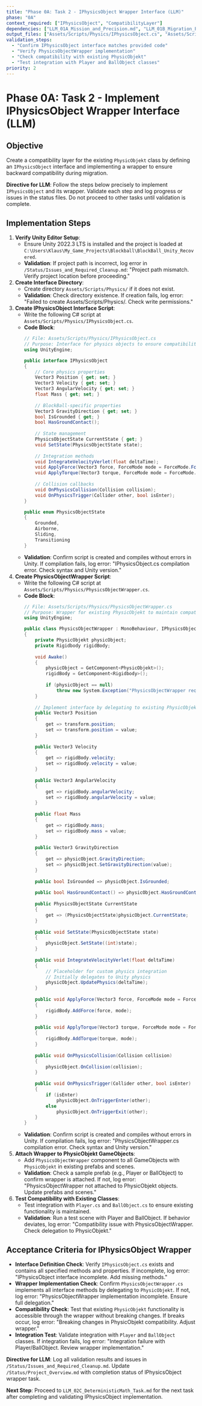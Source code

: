```yaml
---
title: "Phase 0A: Task 2 - IPhysicsObject Wrapper Interface (LLM)"
phase: "0A"
context_required: ["IPhysicsObject", "CompatibilityLayer"]
dependencies: ["LLM_01A_Mission_and_Precision.md", "LLM_01B_Migration_Phases.md", "LLM_02A_PhysicsSettings_Task.md"]
output_files: ["Assets/Scripts/Physics/IPhysicsObject.cs", "Assets/Scripts/Physics/PhysicsObjectWrapper.cs"]
validation_steps:
  - "Confirm IPhysicsObject interface matches provided code"
  - "Verify PhysicsObjectWrapper implementation"
  - "Check compatibility with existing PhysicObjekt"
  - "Test integration with Player and BallObject classes"
priority: 2
---
```


# Phase 0A: Task 2 - Implement IPhysicsObject Wrapper Interface (LLM)

## Objective
Create a compatibility layer for the existing `PhysicObjekt` class by defining an `IPhysicsObject` interface and implementing a wrapper to ensure backward compatibility during migration.

**Directive for LLM**: Follow the steps below precisely to implement `IPhysicsObject` and its wrapper. Validate each step and log progress or issues in the status files. Do not proceed to other tasks until validation is complete.

## Implementation Steps
1. **Verify Unity Editor Setup**:
   - Ensure Unity 2022.3 LTS is installed and the project is loaded at `C:\Users\Klaus\My_Game_Projects\Blockball\BlockBall_Unity_Recovered`.
   - **Validation**: If project path is incorrect, log error in `/Status/Issues_and_Required_Cleanup.md`: "Project path mismatch. Verify project location before proceeding."
2. **Create Interface Directory**:
   - Create directory `Assets/Scripts/Physics/` if it does not exist.
   - **Validation**: Check directory existence. If creation fails, log error: "Failed to create Assets/Scripts/Physics/. Check write permissions."
3. **Create IPhysicsObject Interface Script**:
   - Write the following C# script at `Assets/Scripts/Physics/IPhysicsObject.cs`.
   - **Code Block**:
     ```csharp
     // File: Assets/Scripts/Physics/IPhysicsObject.cs
     // Purpose: Interface for physics objects to ensure compatibility during migration
     using UnityEngine;
     
     public interface IPhysicsObject
     {
         // Core physics properties
         Vector3 Position { get; set; }
         Vector3 Velocity { get; set; }
         Vector3 AngularVelocity { get; set; }
         float Mass { get; set; }
         
         // BlockBall-specific properties
         Vector3 GravityDirection { get; set; }
         bool IsGrounded { get; }
         bool HasGroundContact();
         
         // State management
         PhysicsObjectState CurrentState { get; }
         void SetState(PhysicsObjectState state);
         
         // Integration methods
         void IntegrateVelocityVerlet(float deltaTime);
         void ApplyForce(Vector3 force, ForceMode mode = ForceMode.Force);
         void ApplyTorque(Vector3 torque, ForceMode mode = ForceMode.Force);
         
         // Collision callbacks
         void OnPhysicsCollision(Collision collision);
         void OnPhysicsTrigger(Collider other, bool isEnter);
     }
     
     public enum PhysicsObjectState
     {
         Grounded,
         Airborne,
         Sliding,
         Transitioning
     }
     ```
   - **Validation**: Confirm script is created and compiles without errors in Unity. If compilation fails, log error: "IPhysicsObject.cs compilation error. Check syntax and Unity version."
4. **Create PhysicsObjectWrapper Script**:
   - Write the following C# script at `Assets/Scripts/Physics/PhysicsObjectWrapper.cs`.
   - **Code Block**:
     ```csharp
     // File: Assets/Scripts/Physics/PhysicsObjectWrapper.cs
     // Purpose: Wrapper for existing PhysicObjekt to maintain compatibility
     using UnityEngine;
     
     public class PhysicsObjectWrapper : MonoBehaviour, IPhysicsObject
     {
         private PhysicObjekt physicObject;
         private Rigidbody rigidBody;
         
         void Awake()
         {
             physicObject = GetComponent<PhysicObjekt>();
             rigidBody = GetComponent<Rigidbody>();
             
             if (physicObject == null)
                 throw new System.Exception("PhysicsObjectWrapper requires PhysicObjekt component");
         }
         
         // Implement interface by delegating to existing PhysicObjekt
         public Vector3 Position 
         { 
             get => transform.position; 
             set => transform.position = value; 
         }
         
         public Vector3 Velocity 
         { 
             get => rigidBody.velocity; 
             set => rigidBody.velocity = value; 
         }
         
         public Vector3 AngularVelocity 
         { 
             get => rigidBody.angularVelocity; 
             set => rigidBody.angularVelocity = value; 
         }
         
         public float Mass 
         { 
             get => rigidBody.mass; 
             set => rigidBody.mass = value; 
         }
         
         public Vector3 GravityDirection 
         { 
             get => physicObject.GravityDirection; 
             set => physicObject.SetGravityDirection(value); 
         }
         
         public bool IsGrounded => physicObject.IsGrounded;
         
         public bool HasGroundContact() => physicObject.HasGroundContact();
         
         public PhysicsObjectState CurrentState 
         { 
             get => (PhysicsObjectState)physicObject.CurrentState; 
         }
         
         public void SetState(PhysicsObjectState state)
         {
             physicObject.SetState((int)state);
         }
         
         public void IntegrateVelocityVerlet(float deltaTime)
         {
             // Placeholder for custom physics integration
             // Initially delegates to Unity physics
             physicObject.UpdatePhysics(deltaTime);
         }
         
         public void ApplyForce(Vector3 force, ForceMode mode = ForceMode.Force)
         {
             rigidBody.AddForce(force, mode);
         }
         
         public void ApplyTorque(Vector3 torque, ForceMode mode = ForceMode.Force)
         {
             rigidBody.AddTorque(torque, mode);
         }
         
         public void OnPhysicsCollision(Collision collision)
         {
             physicObject.OnCollision(collision);
         }
         
         public void OnPhysicsTrigger(Collider other, bool isEnter)
         {
             if (isEnter)
                 physicObject.OnTriggerEnter(other);
             else
                 physicObject.OnTriggerExit(other);
         }
     }
     ```
   - **Validation**: Confirm script is created and compiles without errors in Unity. If compilation fails, log error: "PhysicsObjectWrapper.cs compilation error. Check syntax and Unity version."
5. **Attach Wrapper to PhysicObjekt GameObjects**:
   - Add `PhysicsObjectWrapper` component to all GameObjects with `PhysicObjekt` in existing prefabs and scenes.
   - **Validation**: Check a sample prefab (e.g., Player or BallObject) to confirm wrapper is attached. If not, log error: "PhysicsObjectWrapper not attached to PhysicObjekt objects. Update prefabs and scenes."
6. **Test Compatibility with Existing Classes**:
   - Test integration with `Player.cs` and `BallObject.cs` to ensure existing functionality is maintained.
   - **Validation**: Run a test scene with Player and BallObject. If behavior deviates, log error: "Compatibility issue with PhysicsObjectWrapper. Check delegation to PhysicObjekt."

## Acceptance Criteria for IPhysicsObject Wrapper
- **Interface Definition Check**: Verify `IPhysicsObject.cs` exists and contains all specified methods and properties. If incomplete, log error: "IPhysicsObject interface incomplete. Add missing methods."
- **Wrapper Implementation Check**: Confirm `PhysicsObjectWrapper.cs` implements all interface methods by delegating to `PhysicObjekt`. If not, log error: "PhysicsObjectWrapper implementation incomplete. Ensure full delegation."
- **Compatibility Check**: Test that existing `PhysicObjekt` functionality is accessible through the wrapper without breaking changes. If breaks occur, log error: "Breaking changes in PhysicObjekt compatibility. Adjust wrapper."
- **Integration Test**: Validate integration with `Player` and `BallObject` classes. If integration fails, log error: "Integration failure with Player/BallObject. Review wrapper implementation."

**Directive for LLM**: Log all validation results and issues in `/Status/Issues_and_Required_Cleanup.md`. Update `/Status/Project_Overview.md` with completion status of IPhysicsObject wrapper task.

**Next Step**: Proceed to `LLM_02C_DeterministicMath_Task.md` for the next task after completing and validating IPhysicsObject implementation.
